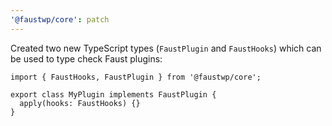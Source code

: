 ```yaml
---
'@faustwp/core': patch
---
```


Created two new TypeScript types (`FaustPlugin` and `FaustHooks`) which can be used to type check Faust plugins:

```tsx
import { FaustHooks, FaustPlugin } from '@faustwp/core';

export class MyPlugin implements FaustPlugin {
  apply(hooks: FaustHooks) {}
}
```

